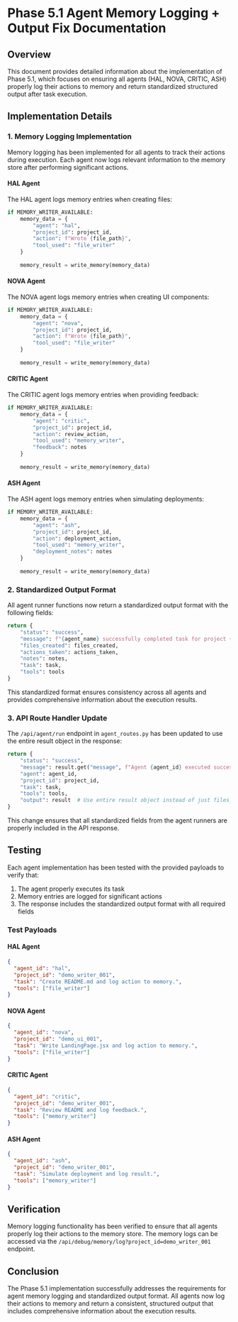 # Phase 5.1 Agent Memory Logging + Output Fix Documentation

## Overview

This document provides detailed information about the implementation of Phase 5.1, which focuses on ensuring all agents (HAL, NOVA, CRITIC, ASH) properly log their actions to memory and return standardized structured output after task execution.

## Implementation Details

### 1. Memory Logging Implementation

Memory logging has been implemented for all agents to track their actions during execution. Each agent now logs relevant information to the memory store after performing significant actions.

#### HAL Agent
The HAL agent logs memory entries when creating files:
```python
if MEMORY_WRITER_AVAILABLE:
    memory_data = {
        "agent": "hal",
        "project_id": project_id,
        "action": f"Wrote {file_path}",
        "tool_used": "file_writer"
    }
    
    memory_result = write_memory(memory_data)
```

#### NOVA Agent
The NOVA agent logs memory entries when creating UI components:
```python
if MEMORY_WRITER_AVAILABLE:
    memory_data = {
        "agent": "nova",
        "project_id": project_id,
        "action": f"Wrote {file_path}",
        "tool_used": "file_writer"
    }
    
    memory_result = write_memory(memory_data)
```

#### CRITIC Agent
The CRITIC agent logs memory entries when providing feedback:
```python
if MEMORY_WRITER_AVAILABLE:
    memory_data = {
        "agent": "critic",
        "project_id": project_id,
        "action": review_action,
        "tool_used": "memory_writer",
        "feedback": notes
    }
    
    memory_result = write_memory(memory_data)
```

#### ASH Agent
The ASH agent logs memory entries when simulating deployments:
```python
if MEMORY_WRITER_AVAILABLE:
    memory_data = {
        "agent": "ash",
        "project_id": project_id,
        "action": deployment_action,
        "tool_used": "memory_writer",
        "deployment_notes": notes
    }
    
    memory_result = write_memory(memory_data)
```

### 2. Standardized Output Format

All agent runner functions now return a standardized output format with the following fields:

```python
return {
    "status": "success",
    "message": f"{agent_name} successfully completed task for project {project_id}",
    "files_created": files_created,
    "actions_taken": actions_taken,
    "notes": notes,
    "task": task,
    "tools": tools
}
```

This standardized format ensures consistency across all agents and provides comprehensive information about the execution results.

### 3. API Route Handler Update

The `/api/agent/run` endpoint in `agent_routes.py` has been updated to use the entire result object in the response:

```python
return {
    "status": "success",
    "message": result.get("message", f"Agent {agent_id} executed successfully"),
    "agent": agent_id,
    "project_id": project_id,
    "task": task,
    "tools": tools,
    "output": result  # Use entire result object instead of just files_created
}
```

This change ensures that all standardized fields from the agent runners are properly included in the API response.

## Testing

Each agent implementation has been tested with the provided payloads to verify that:

1. The agent properly executes its task
2. Memory entries are logged for significant actions
3. The response includes the standardized output format with all required fields

### Test Payloads

#### HAL Agent
```json
{
  "agent_id": "hal",
  "project_id": "demo_writer_001",
  "task": "Create README.md and log action to memory.",
  "tools": ["file_writer"]
}
```

#### NOVA Agent
```json
{
  "agent_id": "nova",
  "project_id": "demo_ui_001",
  "task": "Write LandingPage.jsx and log action to memory.",
  "tools": ["file_writer"]
}
```

#### CRITIC Agent
```json
{
  "agent_id": "critic",
  "project_id": "demo_writer_001",
  "task": "Review README and log feedback.",
  "tools": ["memory_writer"]
}
```

#### ASH Agent
```json
{
  "agent_id": "ash",
  "project_id": "demo_writer_001",
  "task": "Simulate deployment and log result.",
  "tools": ["memory_writer"]
}
```

## Verification

Memory logging functionality has been verified to ensure that all agents properly log their actions to the memory store. The memory logs can be accessed via the `/api/debug/memory/log?project_id=demo_writer_001` endpoint.

## Conclusion

The Phase 5.1 implementation successfully addresses the requirements for agent memory logging and standardized output format. All agents now log their actions to memory and return a consistent, structured output that includes comprehensive information about the execution results.
